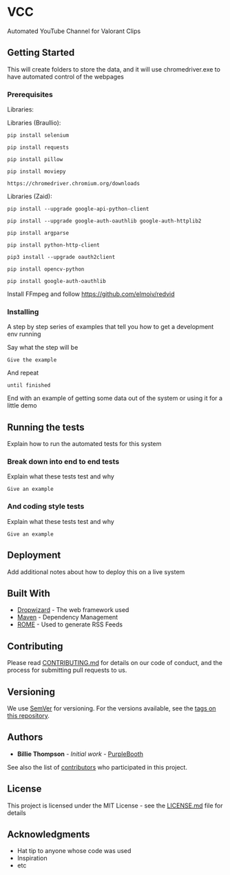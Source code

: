 # VCC

Automated YouTube Channel for Valorant Clips

## Getting Started

This will create folders to store the data, and it will use chromedriver.exe to have automated control of the webpages

### Prerequisites

Libraries:

Libraries (Braullio):

```
pip install selenium
```
```
pip install requests
```
```
pip install pillow
```
```
pip install moviepy
```
```
https://chromedriver.chromium.org/downloads
```

Libraries (Zaid):
```
pip install --upgrade google-api-python-client
```
```
pip install --upgrade google-auth-oauthlib google-auth-httplib2
```
```
pip install argparse
```
```
pip install python-http-client
```
```
pip3 install --upgrade oauth2client
```
```
pip install opencv-python
```
```
pip install google-auth-oauthlib
```
Install FFmpeg and follow https://github.com/elmoiv/redvid

### Installing

A step by step series of examples that tell you how to get a development env running

Say what the step will be

```
Give the example
```

And repeat

```
until finished
```

End with an example of getting some data out of the system or using it for a little demo

## Running the tests

Explain how to run the automated tests for this system

### Break down into end to end tests

Explain what these tests test and why

```
Give an example
```

### And coding style tests

Explain what these tests test and why

```
Give an example
```

## Deployment

Add additional notes about how to deploy this on a live system

## Built With

* [Dropwizard](http://www.dropwizard.io/1.0.2/docs/) - The web framework used
* [Maven](https://maven.apache.org/) - Dependency Management
* [ROME](https://rometools.github.io/rome/) - Used to generate RSS Feeds

## Contributing

Please read [CONTRIBUTING.md](https://gist.github.com/PurpleBooth/b24679402957c63ec426) for details on our code of conduct, and the process for submitting pull requests to us.

## Versioning

We use [SemVer](http://semver.org/) for versioning. For the versions available, see the [tags on this repository](https://github.com/your/project/tags). 

## Authors

* **Billie Thompson** - *Initial work* - [PurpleBooth](https://github.com/PurpleBooth)

See also the list of [contributors](https://github.com/your/project/contributors) who participated in this project.

## License

This project is licensed under the MIT License - see the [LICENSE.md](LICENSE.md) file for details

## Acknowledgments

* Hat tip to anyone whose code was used
* Inspiration
* etc

